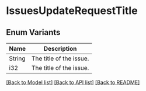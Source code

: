 # IssuesUpdateRequestTitle

## Enum Variants

| Name | Description |
|---- | -----|
| String | The title of the issue. |
| i32 | The title of the issue. |

[[Back to Model list]](../README.md#documentation-for-models) [[Back to API list]](../README.md#documentation-for-api-endpoints) [[Back to README]](../README.md)


